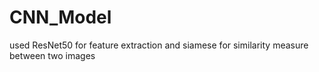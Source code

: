 # CNN_Model
used ResNet50 for feature extraction and siamese for similarity measure between two images 
